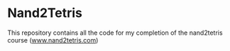 # Nand2Tetris

This repository contains all the code for my completion of the nand2tetris course (www.nand2tetris.com)